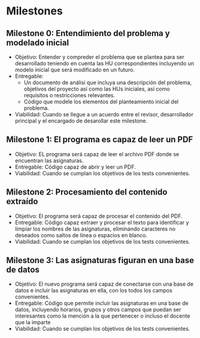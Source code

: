# Milestones
## Milestone 0: Entendimiento del problema y modelado inicial
* Objetivo: Entender y compreder el problema que se plantea para ser desarrollado teniendo en cuenta las HU correspondientes incluyendo un modelo inicial que será modificado en un futuro.
* Entregable:   
    * Un documento de análisi que incluya una descripción del problema, objetivos del proyecto así como las HUs iniciales, así como requisitos o restricciones relevantes.
    * Código que modele los elementos del planteamiento inicial del problema.
* Viabilidad: Cuando se llegue a un acuerdo entre el revisor, desarrollador principal y el encargado de desarollar este milestone.

## Milestone 1: El programa es capaz de leer un PDF
* Objetivo: EL programa será capaz de leer el archivo PDF donde se encuentran las asignaturas.
* Entregable: Código capaz de abrir y leer un PDF.
* Viabilidad: Cuando se cumplan los objetivos de los tests convenientes.

## Milestone 2: Procesamiento del contenido extraído
* Objetivo: El programa será capaz de procesar el contenido del PDF.
* Entregable: Código capaz extraer y procesar el texto para identificar y limpiar los nombres de las asignaturas, eliminando caracteres no deseados como saltos de línea o espacios en blanco.
* Viabilidad: Cuando se cumplan los objetivos de los tests convenientes.

## Milestone 3: Las asignaturas figuran en una base de datos
* Objetivo: El nuevo programa será capaz de conectarse con una base de datos e incluir las asignaturas en ella, con los todos los campos convenientes.
* Entregable: Código que permite incluir las asignaturas en una base de datos, incluyendo horarios, grupos y otros campos que puedan ser interesantes como la mención a la que pertenecer o incluso el docente que la imparte
* Viabilidad: Cuando se cumplan los objetivos de los tests convenientes.
